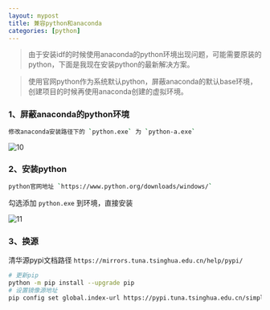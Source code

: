 ```yaml
---
layout: mypost
title: 兼容python和anaconda
categories: [python]
---
```


> 由于安装idf的时候使用anaconda的python环境出现问题，可能需要原装的python，下面是我现在安装python的最新解决方案。

> 使用官网python作为系统默认python，屏蔽anaconda的默认base环境，创建项目的时候再使用anaconda创建的虚拟环境。

### 1、屏蔽anaconda的python环境

```bash
修改anaconda安装路径下的 `python.exe` 为 `python-a.exe`
```
![10](10.png)

### 2、安装python

```bash
python官网地址 `https://www.python.org/downloads/windows/`
```
勾选添加 `python.exe` 到环境，直接安装

![11](11.png)

### 3、换源

清华源pypi文档路径 `https://mirrors.tuna.tsinghua.edu.cn/help/pypi/`
```bash
# 更新pip
python -m pip install --upgrade pip
# 设置镜像源地址
pip config set global.index-url https://pypi.tuna.tsinghua.edu.cn/simple
```